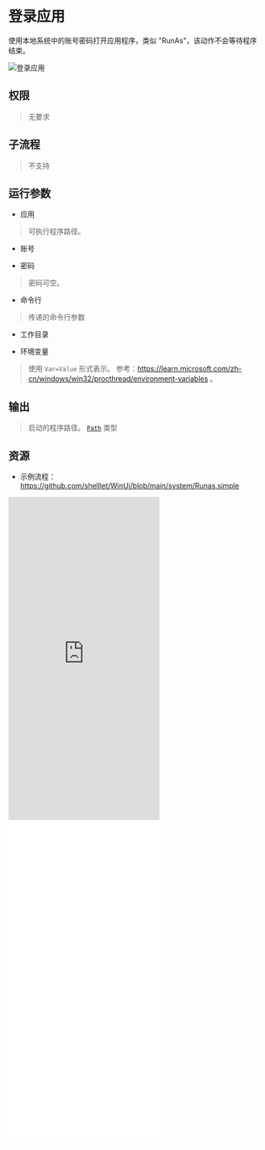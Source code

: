 # 登录应用 
使用本地系统中的账号密码打开应用程序，类似 "RunAs"，该动作不会等待程序结束。

![登录应用](./images/14.png ':size=90%')

## 权限
> 无要求

## 子流程

> 不支持

## 运行参数

* 应用
>   可执行程序路径。
* 账号
>
* 密码
> 密码可空。
* 命令行
> 传递的命令行参数
* 工作目录
>
* 环境变量
>  使用 `Var=Value` 形式表示。 参考：https://learn.microsoft.com/zh-cn/windows/win32/procthread/environment-variables 。
  
## 输出

> 启动的程序路径。 [`Path`](./types/Path.md) 类型

## 资源

* 示例流程：https://github.com/shelllet/WinUi/blob/main/system/Runas.simple

<iframe type="text/html" height="640px" src="https://www.youtube.com/embed/j_tC1t7zxGg" frameborder="0"></iframe>

<iframe src="//player.bilibili.com/player.html?bvid=BV1Lk4y1N7QZ&page=1&autoplay=0" height='640px' scrolling="no" frameborder="no" framespacing="0" allowfullscreen="true"></iframe>
